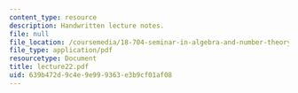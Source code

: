```yaml
---
content_type: resource
description: Handwritten lecture notes.
file: null
file_location: /coursemedia/18-704-seminar-in-algebra-and-number-theory-rational-points-on-elliptic-curves-fall-2004/639b472d9c4e9e999363e3b9cf01af08_lecture22.pdf
file_type: application/pdf
resourcetype: Document
title: lecture22.pdf
uid: 639b472d-9c4e-9e99-9363-e3b9cf01af08
---
```

